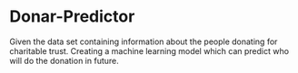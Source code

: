# Donar-Predictor

 Given the data set containing information about the people donating for charitable trust. Creating a machine learning model which can predict who will do the donation in future.
